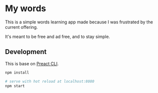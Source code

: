 # My words

This is a simple words learning app made because I was frustrated by the current 
offering.

It's meant to be free and ad free, and to stay simple.

## Development

This is base on [Preact CLI](https://github.com/developit/preact-cli/blob/master/README.md).

``` bash
npm install

# serve with hot reload at localhost:8080
npm start

```
